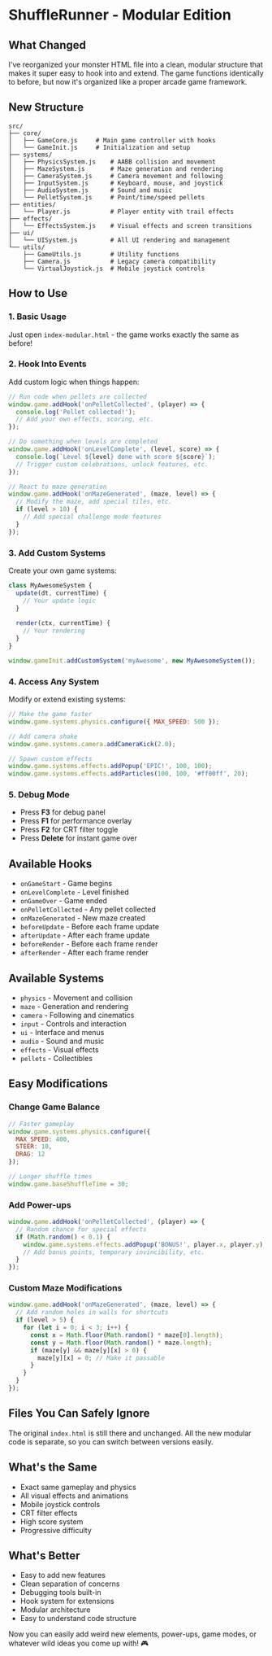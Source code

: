 # ShuffleRunner - Modular Edition

## What Changed

I've reorganized your monster HTML file into a clean, modular structure that makes it super easy to hook into and extend. The game functions identically to before, but now it's organized like a proper arcade game framework.

## New Structure

```
src/
├── core/
│   ├── GameCore.js     # Main game controller with hooks
│   └── GameInit.js     # Initialization and setup
├── systems/
│   ├── PhysicsSystem.js    # AABB collision and movement
│   ├── MazeSystem.js       # Maze generation and rendering
│   ├── CameraSystem.js     # Camera movement and following
│   ├── InputSystem.js      # Keyboard, mouse, and joystick
│   ├── AudioSystem.js      # Sound and music
│   └── PelletSystem.js     # Point/time/speed pellets
├── entities/
│   └── Player.js           # Player entity with trail effects
├── effects/
│   └── EffectsSystem.js    # Visual effects and screen transitions
├── ui/
│   └── UISystem.js         # All UI rendering and management
└── utils/
    ├── GameUtils.js        # Utility functions
    ├── Camera.js           # Legacy camera compatibility
    └── VirtualJoystick.js  # Mobile joystick controls
```

## How to Use

### 1. Basic Usage
Just open `index-modular.html` - the game works exactly the same as before!

### 2. Hook Into Events
Add custom logic when things happen:

```javascript
// Run code when pellets are collected
window.game.addHook('onPelletCollected', (player) => {
  console.log('Pellet collected!');
  // Add your own effects, scoring, etc.
});

// Do something when levels are completed
window.game.addHook('onLevelComplete', (level, score) => {
  console.log(`Level ${level} done with score ${score}`);
  // Trigger custom celebrations, unlock features, etc.
});

// React to maze generation
window.game.addHook('onMazeGenerated', (maze, level) => {
  // Modify the maze, add special tiles, etc.
  if (level > 10) {
    // Add special challenge mode features
  }
});
```

### 3. Add Custom Systems
Create your own game systems:

```javascript
class MyAwesomeSystem {
  update(dt, currentTime) {
    // Your update logic
  }
  
  render(ctx, currentTime) {
    // Your rendering
  }
}

window.gameInit.addCustomSystem('myAwesome', new MyAwesomeSystem());
```

### 4. Access Any System
Modify or extend existing systems:

```javascript
// Make the game faster
window.game.systems.physics.configure({ MAX_SPEED: 500 });

// Add camera shake
window.game.systems.camera.addCameraKick(2.0);

// Spawn custom effects
window.game.systems.effects.addPopup('EPIC!', 100, 100);
window.game.systems.effects.addParticles(100, 100, '#ff00ff', 20);
```

### 5. Debug Mode
- Press **F3** for debug panel
- Press **F1** for performance overlay  
- Press **F2** for CRT filter toggle
- Press **Delete** for instant game over

## Available Hooks

- `onGameStart` - Game begins
- `onLevelComplete` - Level finished  
- `onGameOver` - Game ended
- `onPelletCollected` - Any pellet collected
- `onMazeGenerated` - New maze created
- `beforeUpdate` - Before each frame update
- `afterUpdate` - After each frame update
- `beforeRender` - Before each frame render
- `afterRender` - After each frame render

## Available Systems

- `physics` - Movement and collision
- `maze` - Generation and rendering
- `camera` - Following and cinematics
- `input` - Controls and interaction
- `ui` - Interface and menus
- `audio` - Sound and music
- `effects` - Visual effects
- `pellets` - Collectibles

## Easy Modifications

### Change Game Balance
```javascript
// Faster gameplay
window.game.systems.physics.configure({ 
  MAX_SPEED: 400,
  STEER: 10,
  DRAG: 12 
});

// Longer shuffle times
window.game.baseShuffleTime = 30;
```

### Add Power-ups
```javascript
window.game.addHook('onPelletCollected', (player) => {
  // Random chance for special effects
  if (Math.random() < 0.1) {
    window.game.systems.effects.addPopup('BONUS!', player.x, player.y);
    // Add bonus points, temporary invincibility, etc.
  }
});
```

### Custom Maze Modifications
```javascript
window.game.addHook('onMazeGenerated', (maze, level) => {
  // Add random holes in walls for shortcuts
  if (level > 5) {
    for (let i = 0; i < 3; i++) {
      const x = Math.floor(Math.random() * maze[0].length);
      const y = Math.floor(Math.random() * maze.length);
      if (maze[y] && maze[y][x] > 0) {
        maze[y][x] = 0; // Make it passable
      }
    }
  }
});
```

## Files You Can Safely Ignore

The original `index.html` is still there and unchanged. All the new modular code is separate, so you can switch between versions easily.

## What's the Same

- Exact same gameplay and physics
- All visual effects and animations
- Mobile joystick controls  
- CRT filter effects
- High score system
- Progressive difficulty

## What's Better

- Easy to add new features
- Clean separation of concerns
- Debugging tools built-in
- Hook system for extensions
- Modular architecture
- Easy to understand code structure

Now you can easily add weird new elements, power-ups, game modes, or whatever wild ideas you come up with! 🎮
